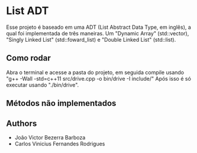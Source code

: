 # List ADT
Esse projeto é baseado em uma ADT (List Abstract Data Type, em inglês), a qual foi implementada de três maneiras. 
Um "Dynamic Array" (std::vector), "Singly Linked List" (std::foward_list) e "Double Linked List" (std::list).

## Como rodar

Abra o terminal e acesse a pasta do projeto, em seguida compile usando "g++ -Wall -std=c++11 src/drive.cpp -o bin/drive -I include/"
Após isso é só executar usando "./bin/drive".


## Métodos não implementados



## Authors
 - João Victor Bezerra Barboza
 - Carlos Vinicius Fernandes Rodrigues
